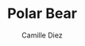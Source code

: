 ---
title: Polar Bear
github: https://github.com/diezcami/polar-bear-theme/
demo: https://diezcami.github.io/polar-bear-theme
author: Camille Diez
ssg:
  - Jekyll
cms:
  - No Cms
---